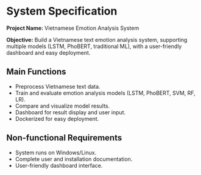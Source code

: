 # System Specification

**Project Name:** Vietnamese Emotion Analysis System

**Objective:** Build a Vietnamese text emotion analysis system, supporting multiple models (LSTM, PhoBERT, traditional ML), with a user-friendly dashboard and easy deployment.

## Main Functions
- Preprocess Vietnamese text data.
- Train and evaluate emotion analysis models (LSTM, PhoBERT, SVM, RF, LR).
- Compare and visualize model results.
- Dashboard for result display and user input.
- Dockerized for easy deployment.

## Non-functional Requirements
- System runs on Windows/Linux.
- Complete user and installation documentation.
- User-friendly dashboard interface. 